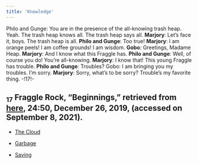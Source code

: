 ```yaml
---
title: 'Knowledge'
---
```


Philo and Gunge: You are in the presence of the all-knowing trash heap. Yeah. The trash heap knows all. The trash heap says all. **Marjory**: Let’s face it, boys. The trash heap is all. **Philo and Gunge**: Too true! **Marjory**: I am orange peels! I am coffee grounds! I am wisdom. **Gobo**: Greetings, Madame Heap. **Marjory**: And I know what this Fraggle has. **Philo and Gunge**: Well, of course you do! You’re all-knowing. **Marjory**: I know that! This young Fraggle has trouble. **Philo and Gunge**: Troubles? Gobo: I am bringing you my troubles. I’m sorry. **Marjory**: Sorry, what’s to be sorry? Trouble’s my favorite thing. -!17!-
## <sub class="subscript">**17**</sub> Fraggle Rock, “Beginnings,” retrieved from <u>[here</u>](https://www.youtube.com/watch?v=yZk1sfEK1NE), 24:50, December 26, 2019, (accessed on September 8, 2021).

* [The Cloud](Clouds_en)

* [Garbage](Dirt_en)

* [Saving](Saving_en)
